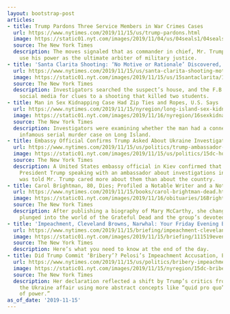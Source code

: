 ```yaml
---
layout: bootstrap-post
articles:
- title: Trump Pardons Three Service Members in War Crimes Cases
  url: https://www.nytimes.com/2019/11/15/us/trump-pardons.html
  image: https://static01.nyt.com/images/2019/11/04/us/04seals1/04seals1-facebookJumbo.jpg
  source: The New York Times
  description: The moves signaled that as commander in chief, Mr. Trump intends to
    use his power as the ultimate arbiter of military justice.
- title: 'Santa Clarita Shooting: ‘No Motive or Rationale’ Discovered, Police Say'
  url: https://www.nytimes.com/2019/11/15/us/santa-clarita-shooting-motive.html
  image: https://static01.nyt.com/images/2019/11/15/us/15santaclarita/15santaclarita-facebookJumbo.jpg
  source: The New York Times
  description: Investigators searched the suspect’s house, and the F.B.I. was scouring
    social media for clues to a shooting that killed two students.
- title: Man in Sex Kidnapping Case Had Zip Ties and Ropes, U.S. Says
  url: https://www.nytimes.com/2019/11/15/nyregion/long-island-sex-kidnapping.html
  image: https://static01.nyt.com/images/2019/11/16/nyregion/16sexkidnapper-=print/00sexkidnapper-facebookJumbo.jpg
  source: The New York Times
  description: Investigators were examining whether the man had a connection to an
    infamous serial murder case on Long Island.
- title: Embassy Official Confirms Trump Asked About Ukraine Investigations
  url: https://www.nytimes.com/2019/11/15/us/politics/trump-ambassador-sondland-ukraine-call.html
  image: https://static01.nyt.com/images/2019/11/15/us/politics/15dc-holmes/15dc-holmes-facebookJumbo.jpg
  source: The New York Times
  description: A United States embassy official in Kiev confirmed that he overheard
    President Trump speaking with an ambassador about investigations in Ukraine, and
    was told Mr. Trump cared more about them than about the country.
- title: Carol Brightman, 80, Dies; Profiled a Notable Writer and a Notable Band
  url: https://www.nytimes.com/2019/11/15/books/carol-brightman-dead.html
  image: https://static01.nyt.com/images/2019/11/16/obituaries/16Brightman-obit1/15Brightman1-facebookJumbo.jpg
  source: The New York Times
  description: After publishing a biography of Mary McCarthy, she changed course and
    plunged into the world of the Grateful Dead and the group’s devoted fans.
- title: 'Impeachment, Cleveland Browns, Narwhal: Your Friday Evening Briefing'
  url: https://www.nytimes.com/2019/11/15/briefing/impeachment-cleveland-browns-narwhal.html
  image: https://static01.nyt.com/images/2019/11/15/briefing/111519evening-briefing-promo/111519evening-briefing-promo-facebookJumbo.jpg
  source: The New York Times
  description: Here’s what you need to know at the end of the day.
- title: Did Trump Commit ‘Bribery’? Pelosi’s Impeachment Accusation, Explained
  url: https://www.nytimes.com/2019/11/15/us/politics/bribery-impeachment-explained.html
  image: https://static01.nyt.com/images/2019/11/15/nyregion/15dc-bribery/15dc-bribery-facebookJumbo.jpg
  source: The New York Times
  description: Her declaration reflected a shift by Trump’s critics from talking about
    the Ukraine affair using more abstract concepts like “quid pro quo” or “abuse
    of power.”
as_of_date: '2019-11-15'
---
```


